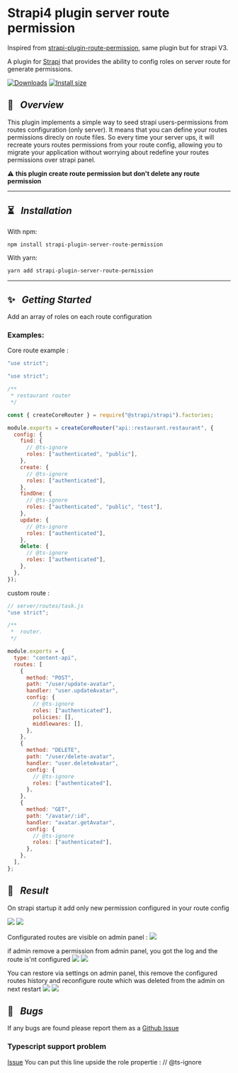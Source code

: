 # Strapi4 plugin server route permission

Inspired from [strapi-plugin-route-permission](https://github.com/andreciornavei/strapi-plugin-route-permission), same plugin but for strapi V3.

A plugin for [Strapi](https://github.com/strapi/strapi) that provides the ability to config roles on server route for generate permissions.

[![Downloads](https://img.shields.io/npm/dm/strapi-plugin-server-route-permission?style=for-the-badge)](https://www.npmjs.com/package/strapi-plugin-server-route-permission)
[![Install size](https://img.shields.io/npm/l/strapi-plugin-server-route-permission?style=for-the-badge)](https://github.com/PaulRichez/strapi4-plugin-route-permission/blob/main/Licence)

## 🚀 &nbsp; _Overview_

This plugin implements a simple way to seed strapi users-permissions from routes configuration (only server). It means that you can define your routes permissions direcly on route files. So every time your server ups, it will recreate yours routes permissions from your route config, allowing you to migrate your application without worrying about redefine your routes permissions over strapi panel.

⚠️ **this plugin create route permission but don't delete any route permission**

---

## ⏳ &nbsp; _Installation_

With npm:

```bash
npm install strapi-plugin-server-route-permission
```

With yarn:

```bash
yarn add strapi-plugin-server-route-permission
```

---

## ✨ &nbsp; _Getting Started_

Add an array of roles on each route configuration

### Examples:

Core route example :

```js
"use strict";

"use strict";

/**
 * restaurant router
 */

const { createCoreRouter } = require("@strapi/strapi").factories;

module.exports = createCoreRouter("api::restaurant.restaurant", {
  config: {
    find: {
      // @ts-ignore
      roles: ["authenticated", "public"],
    },
    create: {
      // @ts-ignore
      roles: ["authenticated"],
    },
    findOne: {
      // @ts-ignore
      roles: ["authenticated", "public", "test"],
    },
    update: {
      // @ts-ignore
      roles: ["authenticated"],
    },
    delete: {
      // @ts-ignore
      roles: ["authenticated"],
    },
  },
});
```

custom route :

```js
// server/routes/task.js
"use strict";

/**
 *  router.
 */

module.exports = {
  type: "content-api",
  routes: [
    {
      method: "POST",
      path: "/user/update-avatar",
      handler: "user.updateAvatar",
      config: {
        // @ts-ignore
        roles: ["authenticated"],
        policies: [],
        middlewares: [],
      },
    },
    {
      method: "DELETE",
      path: "/user/delete-avatar",
      handler: "user.deleteAvatar",
      config: {
        // @ts-ignore
        roles: ["authenticated"],
      },
    },
    {
      method: "GET",
      path: "/avatar/:id",
      handler: "avatar.getAvatar",
      config: {
        // @ts-ignore
        roles: ["authenticated"],
      },
    },
  ],
};
```

## 🎉 &nbsp; _Result_

On strapi startup it add only new permission configured in your route config

![](./docs/console.png)
![](./docs/result.png)

Configurated routes are visible on admin panel :
![](./docs/admin.png)

if admin remove a permission from admin panel, you got the log and the route is'nt configured
![](./docs/result_removed_by_admin.png)
![](./docs/role_deleted_admin.png)

You can restore via settings on admin panel, this remove the configured routes history and reconfigure route which was deleted from the admin on next restart
![](./docs/settings.png)
![](./docs/restart_after_restore.png)

## 🐛 &nbsp; _Bugs_

If any bugs are found please report them as a [Github Issue](https://github.com/PaulRichez/strapi4-plugin-route-permission/issues)

### Typescript support problem

[Issue](https://github.com/PaulRichez/strapi4-plugin-route-permission/issues/7)
You can put this line upside the role propertie : // @ts-ignore
